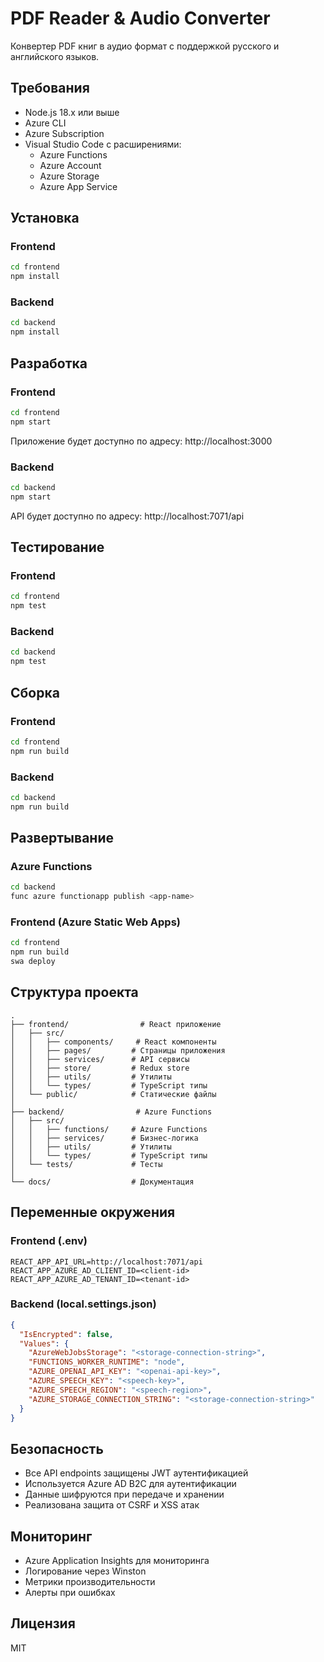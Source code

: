 # PDF Reader & Audio Converter

Конвертер PDF книг в аудио формат с поддержкой русского и английского языков.

## Требования

- Node.js 18.x или выше
- Azure CLI
- Azure Subscription
- Visual Studio Code с расширениями:
  - Azure Functions
  - Azure Account
  - Azure Storage
  - Azure App Service

## Установка

### Frontend

```bash
cd frontend
npm install
```

### Backend

```bash
cd backend
npm install
```

## Разработка

### Frontend

```bash
cd frontend
npm start
```

Приложение будет доступно по адресу: http://localhost:3000

### Backend

```bash
cd backend
npm start
```

API будет доступно по адресу: http://localhost:7071/api

## Тестирование

### Frontend

```bash
cd frontend
npm test
```

### Backend

```bash
cd backend
npm test
```

## Сборка

### Frontend

```bash
cd frontend
npm run build
```

### Backend

```bash
cd backend
npm run build
```

## Развертывание

### Azure Functions

```bash
cd backend
func azure functionapp publish <app-name>
```

### Frontend (Azure Static Web Apps)

```bash
cd frontend
npm run build
swa deploy
```

## Структура проекта

```
.
├── frontend/                # React приложение
│   ├── src/
│   │   ├── components/     # React компоненты
│   │   ├── pages/         # Страницы приложения
│   │   ├── services/      # API сервисы
│   │   ├── store/         # Redux store
│   │   ├── utils/         # Утилиты
│   │   └── types/         # TypeScript типы
│   └── public/            # Статические файлы
│
├── backend/                # Azure Functions
│   ├── src/
│   │   ├── functions/     # Azure Functions
│   │   ├── services/      # Бизнес-логика
│   │   ├── utils/         # Утилиты
│   │   └── types/         # TypeScript типы
│   └── tests/             # Тесты
│
└── docs/                  # Документация
```

## Переменные окружения

### Frontend (.env)

```
REACT_APP_API_URL=http://localhost:7071/api
REACT_APP_AZURE_AD_CLIENT_ID=<client-id>
REACT_APP_AZURE_AD_TENANT_ID=<tenant-id>
```

### Backend (local.settings.json)

```json
{
  "IsEncrypted": false,
  "Values": {
    "AzureWebJobsStorage": "<storage-connection-string>",
    "FUNCTIONS_WORKER_RUNTIME": "node",
    "AZURE_OPENAI_API_KEY": "<openai-api-key>",
    "AZURE_SPEECH_KEY": "<speech-key>",
    "AZURE_SPEECH_REGION": "<speech-region>",
    "AZURE_STORAGE_CONNECTION_STRING": "<storage-connection-string>"
  }
}
```

## Безопасность

- Все API endpoints защищены JWT аутентификацией
- Используется Azure AD B2C для аутентификации
- Данные шифруются при передаче и хранении
- Реализована защита от CSRF и XSS атак

## Мониторинг

- Azure Application Insights для мониторинга
- Логирование через Winston
- Метрики производительности
- Алерты при ошибках

## Лицензия

MIT 